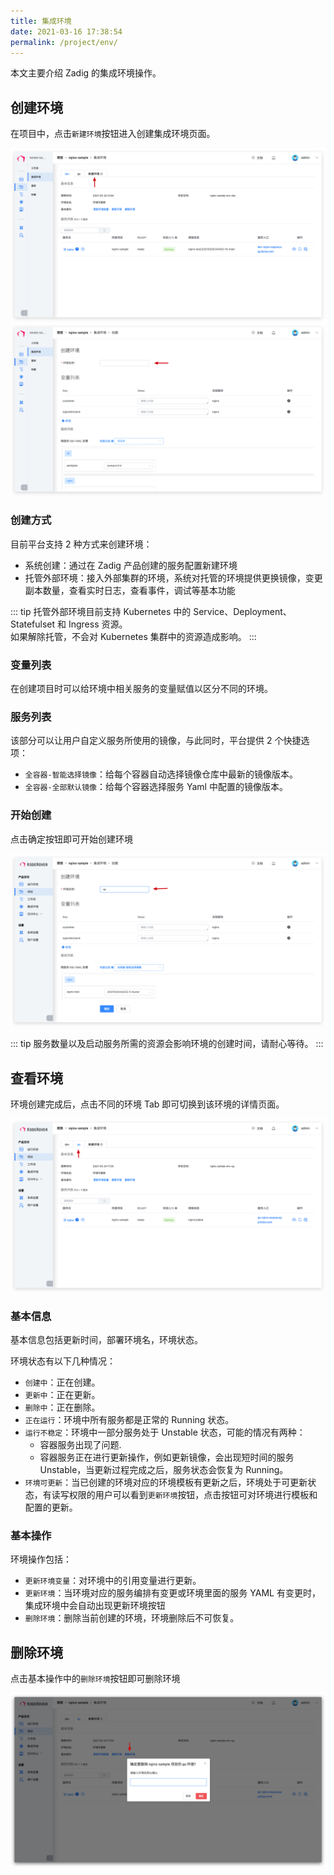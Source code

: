 ```yaml
---
title: 集成环境
date: 2021-03-16 17:38:54
permalink: /project/env/
---
```


本文主要介绍 Zadig 的集成环境操作。
## 创建环境
在项目中，点击`新建环境`按钮进入创建集成环境页面。

![新建环境](./_images/create_env.png)
![新建环境](./_images/create_env_1.png)

### 创建方式
目前平台支持 2 种方式来创建环境：
- 系统创建：通过在 Zadig 产品创建的服务配置新建环境
- 托管外部环境：接入外部集群的环境，系统对托管的环境提供更换镜像，变更副本数量，查看实时日志，查看事件，调试等基本功能

::: tip
托管外部环境目前支持 Kubernetes 中的 Service、Deployment、Statefulset 和 Ingress 资源。<br>
如果解除托管，不会对 Kubernetes 集群中的资源造成影响。
:::

### 变量列表

在创建项目时可以给环境中相关服务的变量赋值以区分不同的环境。

### 服务列表

该部分可以让用户自定义服务所使用的镜像，与此同时，平台提供 2 个快捷选项：

- `全容器-智能选择镜像`：给每个容器自动选择镜像仓库中最新的镜像版本。
- `全容器-全部默认镜像`：给每个容器选择服务 Yaml 中配置的镜像版本。

### 开始创建
点击确定按钮即可开始创建环境

![新建环境](./_images/create_env_2.png)

::: tip
服务数量以及启动服务所需的资源会影响环境的创建时间，请耐心等待。
:::
## 查看环境
环境创建完成后，点击不同的环境 Tab 即可切换到该环境的详情页面。

![环境详情](./_images/env_detail.png)

### 基本信息
基本信息包括更新时间，部署环境名，环境状态。

环境状态有以下几种情况：
- `创建中`：正在创建。
- `更新中`：正在更新。
- `删除中`：正在删除。
- `正在运行`：环境中所有服务都是正常的 Running 状态。
- `运行不稳定`：环境中一部分服务处于 Unstable 状态，可能的情况有两种：
	- 容器服务出现了问题.
	- 容器服务正在进行更新操作，例如更新镜像，会出现短时间的服务 Unstable，当更新过程完成之后，服务状态会恢复为 Running。
- `环境可更新`：当已创建的环境对应的环境模板有更新之后，环境处于可更新状态，有读写权限的用户可以看到`更新环境`按钮，点击按钮可对环境进行模板和配置的更新。

### 基本操作

环境操作包括：

- `更新环境变量`：对环境中的引用变量进行更新。
- `更新环境`：当环境对应的服务编排有变更或环境里面的服务 YAML 有变更时，集成环境中会自动出现更新环境按钮
- `删除环境`：删除当前创建的环境，环境删除后不可恢复。

## 删除环境

点击基本操作中的`删除环境`按钮即可删除环境

![删除环境](./_images/delete_env.png)

